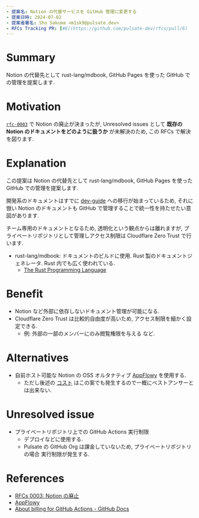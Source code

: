 ```yaml
---
- 提案名: Notion の代替サービスを GitHub 管理に変更する
- 提案日時: 2024-07-02
- 提案者署名: Sho Sakuma <m1sk9@pulsate.dev>
- RFCs Tracking PR: [#6](https://github.com/pulsate-dev/rfcs/pull/6)
---
```


# Summary

Notion の代替先として rust-lang/mdbook, GitHub Pages を使った GitHub での管理を提案します.

# Motivation

[`rfc-0003`](./0003-abolition-notion.md) で Notion の廃止が決まったが, Unresolved issues として **既存の Notion のドキュメントをどのように扱うか** が未解決のため, この RFCs で解決を図ります.

# Explanation

この提案は Notion の代替先として rust-lang/mdbook, GitHub Pages を使った GitHub での管理を提案します.

開発系のドキュメントはすでに [dev-guide](https://dev-guide.pulsate.dev) への移行が始まっているため, それに倣い Notion のドキュメントも GitHub で管理することで統一性を持たせたい意図があります.

チーム専用のドキュメントとなるため, 透明化という観点からは離れますが, プライベートリポジトリとして管理しアクセス制限は Cloudflare Zero Trust で行います.

- rust-lang/mdbook: ドキュメントのビルドに使用. Rust 製のドキュメントジェネレータ. Rust 内でも広く使われている.
  - [The Rust Programming Language](https://doc.rust-jp.rs/book-ja/)

# Benefit

- Notion など外部に依存しないドキュメント管理が可能になる.
- Cloudflare Zero Trust は比較的自由度が高いため, アクセス制限を細かく設定できる.
  - 例: 外部の一部のメンバーにのみ閲覧権限を与える など.

# Alternatives

- 自前ホスト可能な Notion の OSS オルタナティブ [AppFlowy](https://appflowy.io/) を使用する.
  - ただし後述の [コスト](#unresolved-issue) はこの案でも発生するので一概にベストアンサーとは出来ない.

# Unresolved issue

- プライベートリポジトリ上での GitHub Actions 実行制限
  - デプロイなどに使用する.
  - Pulsate の GitHub Org は課金していないため, プライベートリポジトリの場合 実行制限が発生する.

# References

- [RFCs 0003: Notion の廃止](./0003-abolition-notion.md)
- [AppFlowy](https://appflowy.io/)
- [About billing for GitHub Actions - GitHub Docs](https://docs.github.com/en/billing/managing-billing-for-github-actions/about-billing-for-github-actions)
